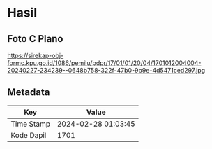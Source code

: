 # Hasil

## Foto C Plano

https://sirekap-obj-formc.kpu.go.id/1086/pemilu/pdpr/17/01/01/20/04/1701012004004-20240227-234239--0648b758-322f-47b0-9b9e-4d5471ced297.jpg


## Metadata

| Key        | Value               |
| ---------- | ------------------- |
| Time Stamp | 2024-02-28 01:03:45 |
| Kode Dapil | 1701                |



